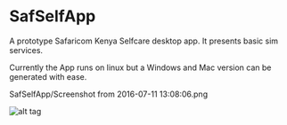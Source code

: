 # SafSelfApp
A prototype Safaricom Kenya Selfcare desktop app. It presents basic sim services.

Currently the App runs on linux but a Windows and Mac version can be generated with ease.

SafSelfApp/Screenshot from 2016-07-11 13:08:06.png

![alt tag](https://raw.githubusercontent.com/username/projectname/branch/path/to/img.png)
